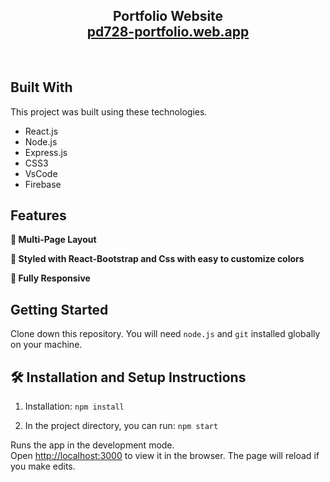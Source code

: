 <h2 align="center">
  Portfolio Website<br/>
  <a href="http://pd728-portfolio.web.app/" target="_blank">pd728-portfolio.web.app</a>
</h2>

<br/>

## Built With

This project was built using these technologies.

- React.js
- Node.js
- Express.js
- CSS3
- VsCode
- Firebase

## Features

**📖 Multi-Page Layout**

**🎨 Styled with React-Bootstrap and Css with easy to customize colors**

**📱 Fully Responsive**

## Getting Started

Clone down this repository. You will need `node.js` and `git` installed globally on your machine.

## 🛠 Installation and Setup Instructions

1. Installation: `npm install`

2. In the project directory, you can run: `npm start`

Runs the app in the development mode.\
Open [http://localhost:3000](http://localhost:3000) to view it in the browser.
The page will reload if you make edits.